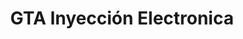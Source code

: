 ---
title: "GTA Inyección Electronica"
url: /caba/gta-inyeccion-electronica/
shop: Autowerkstatt
---